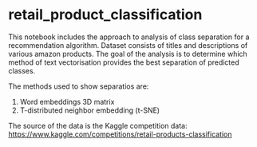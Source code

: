 # retail_product_classification

This notebook includes the approach to analysis of class separation for a recommendation algorithm. Dataset consists of titles and descriptions of various amazon products. The goal of the analysis is to determine which method of text vectorisation provides the best separation of predicted classes. 

The methods used to show separatios are:
1. Word embeddings 3D matrix
2. T-distributed neighbor embedding (t-SNE)

The source of the data is the Kaggle competition data: https://www.kaggle.com/competitions/retail-products-classification

